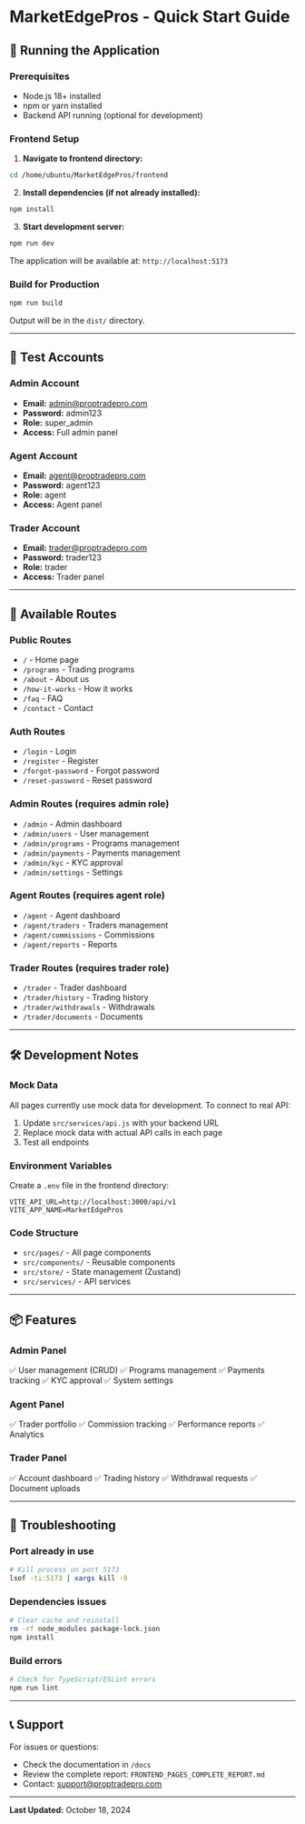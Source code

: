 # MarketEdgePros - Quick Start Guide

## 🚀 Running the Application

### Prerequisites
- Node.js 18+ installed
- npm or yarn installed
- Backend API running (optional for development)

### Frontend Setup

1. **Navigate to frontend directory:**
```bash
cd /home/ubuntu/MarketEdgePros/frontend
```

2. **Install dependencies (if not already installed):**
```bash
npm install
```

3. **Start development server:**
```bash
npm run dev
```

The application will be available at: `http://localhost:5173`

### Build for Production

```bash
npm run build
```

Output will be in the `dist/` directory.

---

## 🔐 Test Accounts

### Admin Account
- **Email:** admin@proptradepro.com
- **Password:** admin123
- **Role:** super_admin
- **Access:** Full admin panel

### Agent Account
- **Email:** agent@proptradepro.com
- **Password:** agent123
- **Role:** agent
- **Access:** Agent panel

### Trader Account
- **Email:** trader@proptradepro.com
- **Password:** trader123
- **Role:** trader
- **Access:** Trader panel

---

## 📱 Available Routes

### Public Routes
- `/` - Home page
- `/programs` - Trading programs
- `/about` - About us
- `/how-it-works` - How it works
- `/faq` - FAQ
- `/contact` - Contact

### Auth Routes
- `/login` - Login
- `/register` - Register
- `/forgot-password` - Forgot password
- `/reset-password` - Reset password

### Admin Routes (requires admin role)
- `/admin` - Admin dashboard
- `/admin/users` - User management
- `/admin/programs` - Programs management
- `/admin/payments` - Payments management
- `/admin/kyc` - KYC approval
- `/admin/settings` - Settings

### Agent Routes (requires agent role)
- `/agent` - Agent dashboard
- `/agent/traders` - Traders management
- `/agent/commissions` - Commissions
- `/agent/reports` - Reports

### Trader Routes (requires trader role)
- `/trader` - Trader dashboard
- `/trader/history` - Trading history
- `/trader/withdrawals` - Withdrawals
- `/trader/documents` - Documents

---

## 🛠️ Development Notes

### Mock Data
All pages currently use mock data for development. To connect to real API:

1. Update `src/services/api.js` with your backend URL
2. Replace mock data with actual API calls in each page
3. Test all endpoints

### Environment Variables
Create a `.env` file in the frontend directory:

```env
VITE_API_URL=http://localhost:3000/api/v1
VITE_APP_NAME=MarketEdgePros
```

### Code Structure
- `src/pages/` - All page components
- `src/components/` - Reusable components
- `src/store/` - State management (Zustand)
- `src/services/` - API services

---

## 📦 Features

### Admin Panel
✅ User management (CRUD)
✅ Programs management
✅ Payments tracking
✅ KYC approval
✅ System settings

### Agent Panel
✅ Trader portfolio
✅ Commission tracking
✅ Performance reports
✅ Analytics

### Trader Panel
✅ Account dashboard
✅ Trading history
✅ Withdrawal requests
✅ Document uploads

---

## 🐛 Troubleshooting

### Port already in use
```bash
# Kill process on port 5173
lsof -ti:5173 | xargs kill -9
```

### Dependencies issues
```bash
# Clear cache and reinstall
rm -rf node_modules package-lock.json
npm install
```

### Build errors
```bash
# Check for TypeScript/ESLint errors
npm run lint
```

---

## 📞 Support

For issues or questions:
- Check the documentation in `/docs`
- Review the complete report: `FRONTEND_PAGES_COMPLETE_REPORT.md`
- Contact: support@proptradepro.com

---

**Last Updated:** October 18, 2024
